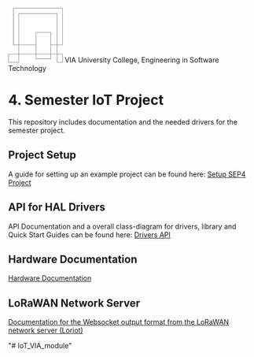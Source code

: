 ![VIA Logo](/docs/resources/logo.png) VIA University College, Engineering in Software Technology

# 4. Semester IoT Project
This repository includes documentation and the needed drivers for the semester project.

## Project Setup
A guide for setting up an example project can be found here: <a href="/docs/documentation/Project_Setup/Setup%204.%20Semester%20Project.pdf" target="_blank">Setup SEP4 Project</a>

## API for HAL Drivers
API Documentation and a overall class-diagram for drivers, library and Quick Start Guides can be found here: <a href="/docs/index.html" target="_blank">Drivers API</a>

## Hardware Documentation
<a href="HARDWARE-DOC.md" target="_blank">Hardware Documentation</a>

## LoRaWAN Network Server
<a href="LORA_NETWORK_SERVER.md" target="_blank">Documentation for the Websocket output format from the LoRaWAN network server (Loriot)</a>

"# IoT_VIA_module" 
